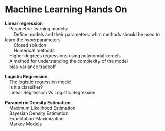 # Machine Learning Hands On

**Linear regression**  
  &emsp;Parametric learning models:  
      &emsp;&emsp;Define models and their parameters: what methods should be used to learn the hyperparameters  
      &emsp;&emsp;Closed solution  
      &emsp;&emsp;Numerical methods  
   &emsp;Higher degrees regressions using polynomial kernels  
   &emsp;A method for understanding the complexity of the model  
   &emsp;bias-variance tradeoff  
  
 **Logistic Regression**  
   &emsp;The logistic regression model  
   &emsp;Is it a classifier?  
   &emsp;Linear Regression Vs Logistic Regression 
 
**Parametric Density Estimation**  
&emsp;Maximum Likelihood Estimation  
&emsp;Bayesian Density Estimation  
&emsp;Expectation-Maximization  
&emsp;Markov Models  

 
 
